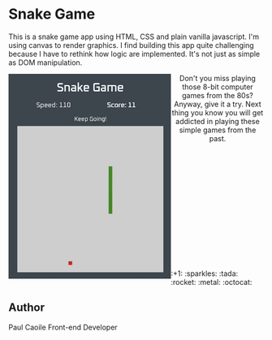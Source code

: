 # Snake Game

This is a snake game app using HTML, CSS and plain vanilla javascript. I'm using canvas to render graphics. I find building this app quite challenging because I have to rethink how logic are implemented. It's not just as simple as DOM manipulation. 

<img align="left" width="320px" src="./assets/mySnakeGame.gif" title="My Snake Game"> 

<p align="center">Don't you miss playing those 8-bit computer games from the 80s? Anyway, give it a try. Next thing you know you will get addicted in playing these simple games from the past.<br></p>
<p>
<br>
<br>
<br>
<br>
<br>
<br>
<br>
<br>
<br>
<br>
<br>
<br>
<br>
</p>
:+1: :sparkles: :tada: :rocket: :metal: :octocat:

## Author 
Paul Caoile Front-end Developer 
